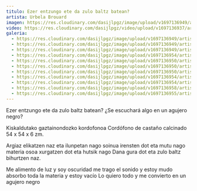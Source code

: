 ```yaml
---
titulo: Ezer entzungo ete da zulo baltz batean?
artista: Urbela Brouard
imagen: https://res.cloudinary.com/dasijlpgz/image/upload/v1697136949/artistas/Urbela/Ezer%20entzungo%20ete%20da%20zulo%20baltz%20batean/P1070219.jpg
video: https://res.cloudinary.com/dasijlpgz/video/upload/v1697136937/artistas/Urbela/Ezer%20entzungo%20ete%20da%20zulo%20baltz%20batean/Sin_t%C3%ADtulo.mp4
galeria:
  - https://res.cloudinary.com/dasijlpgz/image/upload/v1697136949/artistas/Urbela/Ezer%20entzungo%20ete%20da%20zulo%20baltz%20batean/P1070219.jpg
  - https://res.cloudinary.com/dasijlpgz/image/upload/v1697136949/artistas/Urbela/Ezer%20entzungo%20ete%20da%20zulo%20baltz%20batean/P1070222.jpg
  - https://res.cloudinary.com/dasijlpgz/image/upload/v1697136949/artistas/Urbela/Ezer%20entzungo%20ete%20da%20zulo%20baltz%20batean/P1070221.jpg
  - https://res.cloudinary.com/dasijlpgz/image/upload/v1697136954/artistas/Urbela/Ezer%20entzungo%20ete%20da%20zulo%20baltz%20batean/P1070235.jpg
  - https://res.cloudinary.com/dasijlpgz/image/upload/v1697136950/artistas/Urbela/Ezer%20entzungo%20ete%20da%20zulo%20baltz%20batean/P1070228.jpg
  - https://res.cloudinary.com/dasijlpgz/image/upload/v1697136950/artistas/Urbela/Ezer%20entzungo%20ete%20da%20zulo%20baltz%20batean/P1070227.jpg
  - https://res.cloudinary.com/dasijlpgz/image/upload/v1697136950/artistas/Urbela/Ezer%20entzungo%20ete%20da%20zulo%20baltz%20batean/P1070230.jpg
  - https://res.cloudinary.com/dasijlpgz/image/upload/v1697136954/artistas/Urbela/Ezer%20entzungo%20ete%20da%20zulo%20baltz%20batean/P1070237.jpg
  - https://res.cloudinary.com/dasijlpgz/image/upload/v1697136954/artistas/Urbela/Ezer%20entzungo%20ete%20da%20zulo%20baltz%20batean/P1070233.jpg
  - https://res.cloudinary.com/dasijlpgz/image/upload/v1697136958/artistas/Urbela/Ezer%20entzungo%20ete%20da%20zulo%20baltz%20batean/P1070241.jpg
  - https://res.cloudinary.com/dasijlpgz/image/upload/v1697136955/artistas/Urbela/Ezer%20entzungo%20ete%20da%20zulo%20baltz%20batean/P1070239.jpg
---
```

Ezer entzungo ete da zulo baltz batean?
¿Se escuchará algo en un agujero negro?


Kiskaldutako gaztainondozko kordofonoa
Cordófono de castaño calcinado
54 x 54 x 6 zm.

Argiaz elikatzen naz
eta ilunpetan nago
soinua irensten dot
eta mutu nago
materia osoa xurgatzen dot
eta hutsik nago
Dana gura dot
eta zulo baltz bihurtzen naz.

Me alimento de luz
y soy oscuridad
me trago el sonido
y estoy mudo
absorbo toda la materia
y estoy vacío
Lo quiero todo y me convierto
en un agujero negro